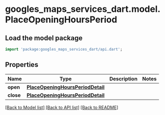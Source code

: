 # googles_maps_services_dart.model.PlaceOpeningHoursPeriod

## Load the model package
```dart
import 'package:googles_maps_services_dart/api.dart';
```

## Properties
Name | Type | Description | Notes
------------ | ------------- | ------------- | -------------
**open** | [**PlaceOpeningHoursPeriodDetail**](PlaceOpeningHoursPeriodDetail.md) |  | 
**close** | [**PlaceOpeningHoursPeriodDetail**](PlaceOpeningHoursPeriodDetail.md) |  | 

[[Back to Model list]](../README.md#documentation-for-models) [[Back to API list]](../README.md#documentation-for-api-endpoints) [[Back to README]](../README.md)


